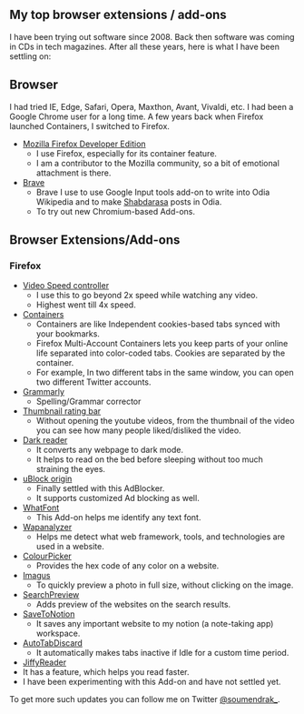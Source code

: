 ## My top browser extensions / add-ons

I have been trying out software since 2008. Back then software was coming in CDs in tech magazines. After all these years, here is what I have been settling on:

## Browser

I had tried IE, Edge, Safari, Opera, Maxthon, Avant, Vivaldi, etc. I had been a Google Chrome user for a long time. A few years back when Firefox launched Containers, I switched to Firefox.

- [Mozilla Firefox Developer Edition](https://www.mozilla.org/en-US/firefox/developer/)
  - I use Firefox, especially for its container feature.
  - I am a contributor to the Mozilla community, so a bit of emotional attachment is there.
- [Brave](https://brave.com/)
  - Brave I use to use Google Input tools add-on to write into Odia Wikipedia and to make [Shabdarasa](https://www.sabdarasa.com) posts in Odia.
  - To try out new Chromium-based Add-ons.

## Browser Extensions/Add-ons

### Firefox

- [Video Speed controller](https://github.com/codebicycle/videospeed)
  - I use this to go beyond 2x speed while watching any video. 
  - Highest went till 4x speed.
- [Containers](https://addons.mozilla.org/en-US/firefox/addon/multi-account-containers/)
  - Containers are like Independent cookies-based tabs synced with your bookmarks.
  - Firefox Multi-Account Containers lets you keep parts of your online life separated into color-coded tabs. Cookies are separated by the container.
  - For example, In two different tabs in the same window, you can open two different Twitter accounts.
- [Grammarly](https://app.grammarly.com/)
  - Spelling/Grammar corrector
- [Thumbnail rating bar](https://github.com/elliotwaite/thumbnail-rating-bar-for-youtube)
  - Without opening the youtube videos, from the thumbnail of the video you can see how many people liked/disliked the video.
- [Dark reader](https://darkreader.org/)
  - It converts any webpage to dark mode.
  - It helps to read on the bed before sleeping without too much straining the eyes.
- [uBlock origin](https://github.com/gorhill/uBlock#ublock-origin)
  - Finally settled with this AdBlocker.
  - It supports customized Ad blocking as well.
- [WhatFont](https://github.com/chengyin/WhatFont-Bookmarklet)
  - This Add-on helps me identify any text font.
- [Wapanalyzer](https://www.wappalyzer.com/)
  - Helps me detect what web framework, tools, and technologies are used in a website.
- [ColourPicker](https://addons.mozilla.org/en-US/firefox/addon/colorpick-eyedropper/)
  - Provides the hex code of any color on a website.
- [Imagus](https://www.reddit.com/r/imagus/)
  - To quickly preview a photo in full size, without clicking on the image.
- [SearchPreview](https://searchpreview.de/)
  - Adds preview of the websites on the search results.
- [SaveToNotion](https://addons.mozilla.org/en-US/firefox/addon/save-to-notion/)
  - It saves any important website to my notion (a note-taking app) workspace.
- [AutoTabDiscard](https://add0n.com/tab-discard.html)
  - It automatically makes tabs inactive if Idle for a custom time period.
- [JiffyReader](https://www.jiffyreader.com/)
 - It has a feature, which helps you read faster.
 - I have been experimenting with this Add-on and have not settled yet.

To get more such updates you can follow me on Twitter [@soumendrak_](https://twitter.com/soumendrak_).